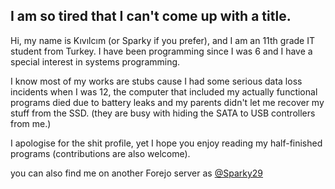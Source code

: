 <!-- [![Click to learn more about this](https://upload.wikimedia.org/wikipedia/commons/thumb/f/fd/Sample_09-F9_protest_art%2C_Free_Speech_Flag_by_John_Marcotte.svg/300px-Sample_09-F9_protest_art%2C_Free_Speech_Flag_by_John_Marcotte.svg.png)](https://en.wikipedia.org/wiki/Free_Speech_Flag) -->

## I am so tired that I can't come up with a title.
Hi, my name is Kıvılcım (or Sparky if you prefer), and I am an 11th grade IT student from Turkey. I have been programming since I was 6 and I have a special interest in systems programming.

I know most of my works are stubs cause I had some serious data loss incidents when I was 12, the computer that included my actually functional programs died due to battery leaks and my parents didn't let me recover my stuff from the SSD. (they are busy with hiding the SATA to USB controllers from me.)

I apologise for the shit profile, yet I hope you enjoy reading my half-finished programs (contributions are also welcome).

you can also find me on another Forejo server as [@Sparky29](https://git.gay/Sparky29/)
